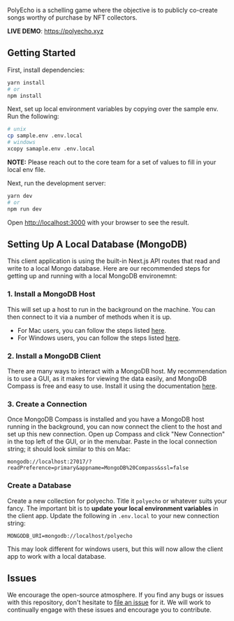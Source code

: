 PolyEcho is a schelling game where the objective is to publicly co-create songs worthy of purchase by NFT collectors.

**LIVE DEMO**: <https://polyecho.xyz>

## Getting Started

First, install dependencies:

```bash
yarn install
# or
npm install
```

Next, set up local environment variables by copying over the sample env. Run the following:

```bash
# unix
cp sample.env .env.local
# windows
xcopy samaple.env .env.local
```

**NOTE:** Please reach out to the core team for a set of values to fill in your local env file.

Next, run the development server:

```bash
yarn dev
# or
npm run dev
```

Open [http://localhost:3000](http://localhost:3000) with your browser to see the result.

## Setting Up A Local Database (MongoDB)

This client application is using the built-in Next.js API routes that read and write to a local Mongo database. Here are our recommended steps for getting up and running with a local MongoDB environemnt:

### 1. Install a MongoDB Host

This will set up a host to run in the background on the machine. You can then connect to it via a number of methods when it is up.

- For Mac users, you can follow the steps listed [here](https://medium.com/macoclock/setup-mongodb-on-macos-94e0c687c649).
- For Windows users, you can follow the steps listed [here](https://medium.com/stackfame/run-mongodb-as-a-service-in-windows-b0acd3a4b712).

### 2. Install a MongoDB Client

There are many ways to interact with a MongoDB host. My recommendation is to use a GUI, as it makes for viewing the data easily, and MongoDB Compass is free and easy to use. Install it using the documentation [here](https://docs.mongodb.com/compass/current/install/).

### 3. Create a Connection

Once MongoDB Compass is installed and you have a MongoDB host running in the background, you can now connect the client to the host and set up this new connection. Open up Compass and click "New Connection" in the top left of the GUI, or in the menubar. Paste in the local connection string; it should look similar to this on Mac:

`mongodb://localhost:27017/?readPreference=primary&appname=MongoDB%20Compass&ssl=false`

### Create a Database

Create a new collection for polyecho. Title it `polyecho` or whatever suits your fancy. The important bit is to **update your local environment variables** in the client app. Update the following in `.env.local` to your new connection string:

`MONGODB_URI=mongodb://localhost/polyecho`

This may look different for windows users, but this will now allow the client app to work with a local database.

## Issues

We encourage the open-source atmosphere. If you find any bugs or issues with this repository, don't hesitate to [file an issue](https://github.com/polyecho/polyecho/issues/new) for it. We will work to continually engage with these issues and encourage you to contribute.
